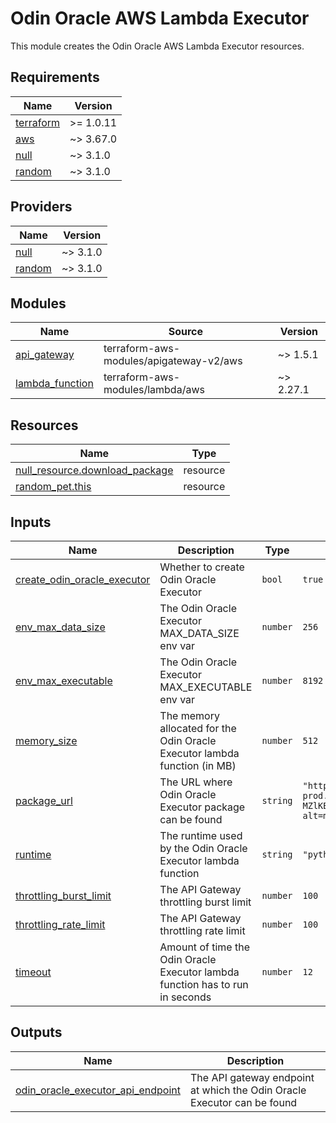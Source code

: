 # Odin Oracle AWS Lambda Executor

This module creates the Odin Oracle AWS Lambda Executor resources.

<!-- BEGINNING OF PRE-COMMIT-TERRAFORM DOCS HOOK -->
## Requirements

| Name | Version |
|------|---------|
| <a name="requirement_terraform"></a> [terraform](#requirement\_terraform) | >= 1.0.11 |
| <a name="requirement_aws"></a> [aws](#requirement\_aws) | ~> 3.67.0 |
| <a name="requirement_null"></a> [null](#requirement\_null) | ~> 3.1.0 |
| <a name="requirement_random"></a> [random](#requirement\_random) | ~> 3.1.0 |

## Providers

| Name | Version |
|------|---------|
| <a name="provider_null"></a> [null](#provider\_null) | ~> 3.1.0 |
| <a name="provider_random"></a> [random](#provider\_random) | ~> 3.1.0 |

## Modules

| Name | Source | Version |
|------|--------|---------|
| <a name="module_api_gateway"></a> [api\_gateway](#module\_api\_gateway) | terraform-aws-modules/apigateway-v2/aws | ~> 1.5.1 |
| <a name="module_lambda_function"></a> [lambda\_function](#module\_lambda\_function) | terraform-aws-modules/lambda/aws | ~> 2.27.1 |

## Resources

| Name | Type |
|------|------|
| [null_resource.download_package](https://registry.terraform.io/providers/hashicorp/null/latest/docs/resources/resource) | resource |
| [random_pet.this](https://registry.terraform.io/providers/hashicorp/random/latest/docs/resources/pet) | resource |

## Inputs

| Name | Description | Type | Default | Required |
|------|-------------|------|---------|:--------:|
| <a name="input_create_odin_oracle_executor"></a> [create\_odin\_oracle\_executor](#input\_create\_odin\_oracle\_executor) | Whether to create Odin Oracle Executor | `bool` | `true` | no |
| <a name="input_env_max_data_size"></a> [env\_max\_data\_size](#input\_env\_max\_data\_size) | The Odin Oracle Executor MAX\_DATA\_SIZE env var | `number` | `256` | no |
| <a name="input_env_max_executable"></a> [env\_max\_executable](#input\_env\_max\_executable) | The Odin Oracle Executor MAX\_EXECUTABLE env var | `number` | `8192` | no |
| <a name="input_memory_size"></a> [memory\_size](#input\_memory\_size) | The memory allocated for the Odin Oracle Executor lambda function (in MB) | `number` | `512` | no |
| <a name="input_package_url"></a> [package\_url](#input\_package\_url) | The URL where Odin Oracle Executor package can be found | `string` | `"https://firebasestorage.googleapis.com/v0/b/gitbook-x-prod.appspot.com/o/spaces%2F-MZlKBpqEGYICIBcvDa3%2Fuploads%2FS5cNqkfzQDpTs48OqZva%2Fodin_oracle_executor.zip?alt=media&token=4ed5ffa9-ee73-4804-bcd3-2e429ccda6e2"` | no |
| <a name="input_runtime"></a> [runtime](#input\_runtime) | The runtime used by the Odin Oracle Executor lambda function | `string` | `"python3.7"` | no |
| <a name="input_throttling_burst_limit"></a> [throttling\_burst\_limit](#input\_throttling\_burst\_limit) | The API Gateway throttling burst limit | `number` | `100` | no |
| <a name="input_throttling_rate_limit"></a> [throttling\_rate\_limit](#input\_throttling\_rate\_limit) | The API Gateway throttling rate limit | `number` | `100` | no |
| <a name="input_timeout"></a> [timeout](#input\_timeout) | Amount of time the Odin Oracle Executor lambda function has to run in seconds | `number` | `12` | no |

## Outputs

| Name | Description |
|------|-------------|
| <a name="output_odin_oracle_executor_api_endpoint"></a> [odin\_oracle\_executor\_api\_endpoint](#output\_odin\_oracle\_executor\_api\_endpoint) | The API gateway endpoint at which the Odin Oracle Executor can be found |
<!-- END OF PRE-COMMIT-TERRAFORM DOCS HOOK -->
